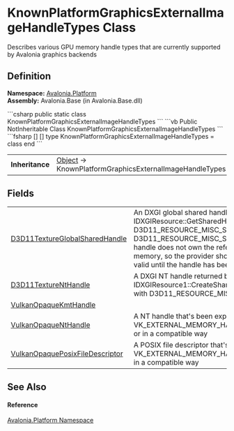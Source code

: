 # KnownPlatformGraphicsExternalImageHandleTypes Class


Describes various GPU memory handle types that are currently supported by Avalonia graphics backends



## Definition
**Namespace:** <a href="N_Avalonia_Platform">Avalonia.Platform</a>  
**Assembly:** Avalonia.Base (in Avalonia.Base.dll)

<Tabs groupId="api-code-preview">
<TabItem value="csharp" label="C#">
```csharp
public static class KnownPlatformGraphicsExternalImageHandleTypes
```
</TabItem>
<TabItem value="vb" label="VB">
```vb
Public NotInheritable Class KnownPlatformGraphicsExternalImageHandleTypes
```
</TabItem>
<TabItem value="fsharp" label="F#">
```fsharp
[<AbstractClassAttribute>]
[<SealedAttribute>]
type KnownPlatformGraphicsExternalImageHandleTypes = class end
```
</TabItem>
</Tabs>

<table>
<tr><td><strong>Inheritance</strong></td><td><a href="https://learn.microsoft.com/dotnet/api/system.object" target="_blank" rel="noopener noreferrer">Object</a>  →  KnownPlatformGraphicsExternalImageHandleTypes</td></tr>
</table>



## Fields
<table>
<tr>
<td><a href="F_Avalonia_Platform_KnownPlatformGraphicsExternalImageHandleTypes_D3D11TextureGlobalSharedHandle">D3D11TextureGlobalSharedHandle</a></td>
<td>An DXGI global shared handle returned by IDXGIResource::GetSharedHandle D3D11_RESOURCE_MISC_SHARED or D3D11_RESOURCE_MISC_SHARED_KEYEDMUTEX flag. The handle does not own the reference to the underlying video memory, so the provider should make sure that the resource is valid until the handle has been successfully imported</td>
</tr>
<tr>
<td><a href="F_Avalonia_Platform_KnownPlatformGraphicsExternalImageHandleTypes_D3D11TextureNtHandle">D3D11TextureNtHandle</a></td>
<td>A DXGI NT handle returned by IDXGIResource1::CreateSharedHandle for a texture created with D3D11_RESOURCE_MISC_SHARED_NTHANDLE or flag</td>
</tr>
<tr>
<td><a href="F_Avalonia_Platform_KnownPlatformGraphicsExternalImageHandleTypes_VulkanOpaqueKmtHandle">VulkanOpaqueKmtHandle</a></td>
<td> </td>
</tr>
<tr>
<td><a href="F_Avalonia_Platform_KnownPlatformGraphicsExternalImageHandleTypes_VulkanOpaqueNtHandle">VulkanOpaqueNtHandle</a></td>
<td>A NT handle that's been exported by Vulkan using VK_EXTERNAL_MEMORY_HANDLE_TYPE_OPAQUE_WIN32_BIT or in a compatible way</td>
</tr>
<tr>
<td><a href="F_Avalonia_Platform_KnownPlatformGraphicsExternalImageHandleTypes_VulkanOpaquePosixFileDescriptor">VulkanOpaquePosixFileDescriptor</a></td>
<td>A POSIX file descriptor that's exported by Vulkan using VK_EXTERNAL_MEMORY_HANDLE_TYPE_OPAQUE_FD_BIT or in a compatible way</td>
</tr>
</table>

## See Also


#### Reference
<a href="N_Avalonia_Platform">Avalonia.Platform Namespace</a>  


